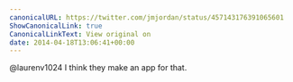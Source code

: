 ```yaml
---
canonicalURL: https://twitter.com/jmjordan/status/457143176391065601
ShowCanonicalLink: true
CanonicalLinkText: View original on
date: 2014-04-18T13:06:41+00:00
---
```

@laurenv1024 I think they make an app for that.